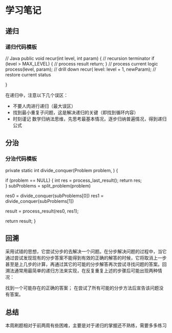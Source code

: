 # 学习笔记

## 递归

### 递归代码模板

// Java
public void recur(int level, int param) { 
  // recursion terminator 
  if (level > MAX_LEVEL) { 
    // process result 
    return; 
  }
  // process current logic 
  process(level, param); 
  // drill down 
  recur( level: level + 1, newParam); 
  // restore current status 

}

在递归中，注意以下几个误区：

- 不要人肉进行递归（最大误区）
- 找到最小重复子问题，这是解决递归的关键（即找到循环内容）
- 时刻谨记 数学归纳法思维，先思考最基本情况，逐步归纳普遍情况，得到递归公式

## 分治

### 分治代码模板

private static int divide_conquer(Problem problem, ) {

  if (problem == NULL) {
    int res = process_last_result();
    return res;     
  }
  subProblems = split_problem(problem)

  res0 = divide_conquer(subProblems[0])
  res1 = divide_conquer(subProblems[1])

  result = process_result(res0, res1);

  return result;
}



## 回溯

采用试错的思想，它尝试分步的去解决一个问题。在分步解决问题的过程中，当它通过尝试发现现有的分步答案不能得到有效的正确的解答的时候，它将取消上一步甚至是上几步的计算，再通过其它的可能的分步解答再次尝试寻找问题的答案。回溯法通常用最简单的递归方法来实现，在反复重复上述的步骤后可能出现两种情况：

找到一个可能存在的正确的答案；
在尝试了所有可能的分步方法后宣告该问题没有答案。



## 总结

本周刷题相对于前两周有些困难，主要是对于递归的掌握还不熟练，需要多多练习